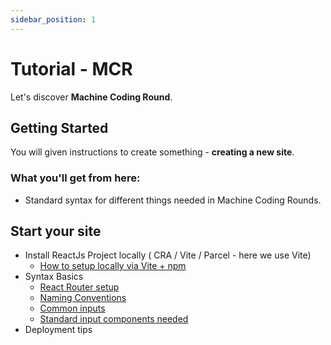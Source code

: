 ```yaml
---
sidebar_position: 1
---
```


# Tutorial - MCR

Let's discover **Machine Coding Round**.

## Getting Started

You will given instructions to create something - **creating a new site**.

### What you'll get from here:

- Standard syntax for different things needed in Machine Coding Rounds. 

## Start your site
- Install ReactJs Project locally ( CRA / Vite / Parcel - here we use Vite)
    - [How to setup locally via Vite + npm](/blog/installvite) 
- Syntax Basics
    - [React Router setup](docs/syntax-basics/routerinstallation)
    - [Naming Conventions](docs/syntax-basics/naming)
    - [Common inputs](docs/syntax-basics/inputsyntax)
    - [Standard input components needed](/docs/syntax-basics/inputsyntax) 
- Deployment tips 
